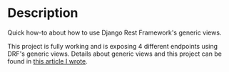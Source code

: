 # Description

Quick how-to about how to use Django Rest Framework's generic views.

This project is fully working and is exposing 4 different endpoints using DRF's generic views. Details about generic views and this project can be found in [this article I wrote](https://juliensalinas.com/en/django-rest-framework-generic-views/).
